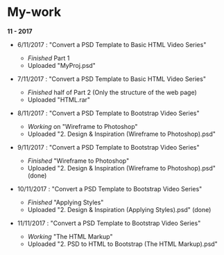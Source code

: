 # My-work
**11 - 2017**
  - 6/11/2017 : "Convert a PSD Template to Basic HTML Video Series" 
    - *Finished* Part 1
    - Uploaded "MyProj.psd"

  - 7/11/2017 : "Convert a PSD Template to Basic HTML Video Series" 
    - *Finished* half of Part 2 (Only the structure of the web page)
    - Uploaded "HTML.rar"
  
  - 8/11/2017 : "Convert a PSD Template to Bootstrap Video Series" 
    - *Working* on "Wireframe to Photoshop" 
    - Uploaded "2. Design & Inspiration (Wireframe to Photoshop).psd"

  - 9/11/2017 : "Convert a PSD Template to Bootstrap Video Series" 
    - *Finished* "Wireframe to Photoshop" 
    - Uploaded "2. Design & Inspiration (Wireframe to Photoshop).psd" (done)

  - 10/11/2017 : "Convert a PSD Template to Bootstrap Video Series"
    - *Finished* "Applying Styles" 
    - Uploaded "2. Design & Inspiration (Applying Styles).psd" (done)

  - 11/11/2017 : "Convert a PSD Template to Bootstrap Video Series"
    - *Working* "The HTML Markup" 
    - Uploaded "2. PSD to HTML to Bootstrap (The HTML Markup).psd"